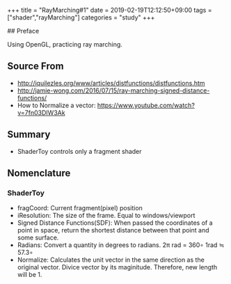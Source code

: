 +++
title = "RayMarching#1"
date = 2019-02-19T12:12:50+09:00
tags = ["shader","rayMarching"]
categories = "study"
+++

<div class="description">
## Preface

Using OpenGL, practicing ray marching.

## Source From
- http://iquilezles.org/www/articles/distfunctions/distfunctions.htm
- http://jamie-wong.com/2016/07/15/ray-marching-signed-distance-functions/
- How to Normalize a vector: https://www.youtube.com/watch?v=7fn03DIW3Ak

## Summary
- ShaderToy controls only a fragment shader

## Nomenclature
### ShaderToy
- fragCoord: Current fragment(pixel) position
- iResolution: The size of the frame. Equal to windows/viewport
- Signed Distance Functions(SDF): When passed the coordinates of a point in space, return the shortest distance between that point and some surface. 
- Radians: Convert a quantity in degrees to radians. 2π rad = 360∘  1rad ≒ 57.3∘
- Normalize: Calculates the unit vector in the same direction as the original vector. Divice vector by its maginitude. Therefore, new length will be 1.
